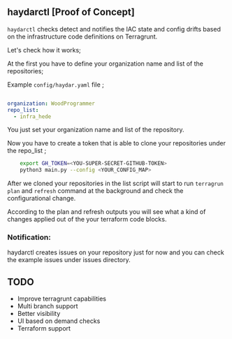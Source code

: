 ## haydarctl [Proof of Concept]

`haydarctl` checks detect and notifies the IAC state and config drifts based on the infrastructure code definitions on Terragrunt.

Let's check how it works;


At the first you have to define your organization name and list of the repositories;

Example `config/haydar.yaml` file ;

```yaml

organization: WoodProgrammer
repo_list:
  - infra_hede
```
You just set your organization name and list of the repository.

Now you have to create a token that is able to clone your repositories under the repo_list ;

```sh
    export GH_TOKEN=<YOU-SUPER-SECRET-GITHUB-TOKEN>
    python3 main.py --config <YOUR_CONFIG_MAP>
```

After we cloned your repositories in the list script will start to run `terragrun plan` and `refresh` command at the background and check the configurational change.

According to the plan and refresh outputs you will see what a kind of changes applied out of the your terraform code blocks.

### Notification:
haydarctl creates issues on your repository just for now and you can check the example issues under issues directory.

## TODO
- Improve terragrunt capabilities
- Multi branch support
- Better visibility
- UI based on demand checks
- Terraform support